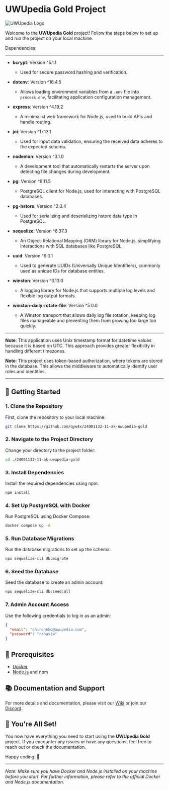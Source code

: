 # UWUpedia Gold Project

![UWUpedia Logo](https://ih1.redbubble.net/image.5285530497.6871/raf,360x360,075,t,fafafa:ca443f4786.jpg)

Welcome to the **UWUpedia Gold** project! Follow the steps below to set up and run the project on your local machine.

Dependencies:

---

- **bcrypt**: Version ^5.1.1
    - Used for secure password hashing and verification.

- **dotenv**: Version ^16.4.5
    - Allows loading environment variables from a `.env` file into `process.env`, facilitating application configuration management.

- **express**: Version ^4.19.2
    - A minimalist web framework for Node.js, used to build APIs and handle routing.

- **joi**: Version ^17.13.1
    - Used for input data validation, ensuring the received data adheres to the expected schema.

- **nodemon**: Version ^3.1.0
    - A development tool that automatically restarts the server upon detecting file changes during development.

- **pg**: Version ^8.11.5
    - PostgreSQL client for Node.js, used for interacting with PostgreSQL databases.

- **pg-hstore**: Version ^2.3.4
    - Used for serializing and deserializing hstore data type in PostgreSQL.

- **sequelize**: Version ^6.37.3
    - An Object-Relational Mapping (ORM) library for Node.js, simplifying interactions with SQL databases like PostgreSQL.

- **uuid**: Version ^9.0.1
    - Used to generate UUIDs (Universally Unique Identifiers), commonly used as unique IDs for database entities.

- **winston**: Version ^3.13.0
    - A logging library for Node.js that supports multiple log levels and flexible log output formats.

- **winston-daily-rotate-file**: Version ^5.0.0
    - A Winston transport that allows daily log file rotation, keeping log files manageable and preventing them from growing too large too quickly.

---

**Note**: This application uses Unix timestamp format for datetime values because it is based on UTC. This approach provides greater flexibility in handling different timezones.


**Note**: This project uses token-based authorization, where tokens are stored in the database. This allows the middleware to automatically identify user roles and identities.

---

## 🚀 Getting Started

### 1. Clone the Repository

First, clone the repository to your local machine:

```sh
git clone https://github.com/qyu4x/24001132-11-ak-uwupedia-gold
```

### 2. Navigate to the Project Directory

Change your directory to the project folder:

```sh
cd ./24001132-11-ak-uwupedia-gold
```

### 3. Install Dependencies

Install the required dependencies using npm:

```sh
npm install 
```

### 4. Set Up PostgreSQL with Docker

Run PostgreSQL using Docker Compose:

```sh
docker compose up -d
```

### 5. Run Database Migrations

Run the database migrations to set up the schema:

```sh
npx sequelize-cli db:migrate
```

### 6. Seed the Database

Seed the database to create an admin account:

```sh
npx sequelize-cli db:seed:all 
```

### 7. Admin Account Access

Use the following credentials to log in as an admin:

```json
{
  "email": "shironeko@uwupedia.com",
  "password": "rahasia"
}
```

## 📌 Prerequisites

- [Docker](https://www.docker.com/get-started)
- [Node.js](https://nodejs.org/) and npm

## 📚 Documentation and Support

For more details and documentation, please visit our [Wiki](https://github.com/qyu4x/24001132-11-ak-uwupedia-gold/tree/main/docs/spec) or join our [Discord](https://discord.gg/qirayuki).

## 🎉 You're All Set!

You now have everything you need to start using the **UWUpedia Gold** project. If you encounter any issues or have any questions, feel free to reach out or check the documentation.

Happy coding! 🚀

---

*Note: Make sure you have Docker and Node.js installed on your machine before you start. For further information, please refer to the official Docker and Node.js documentation.*

